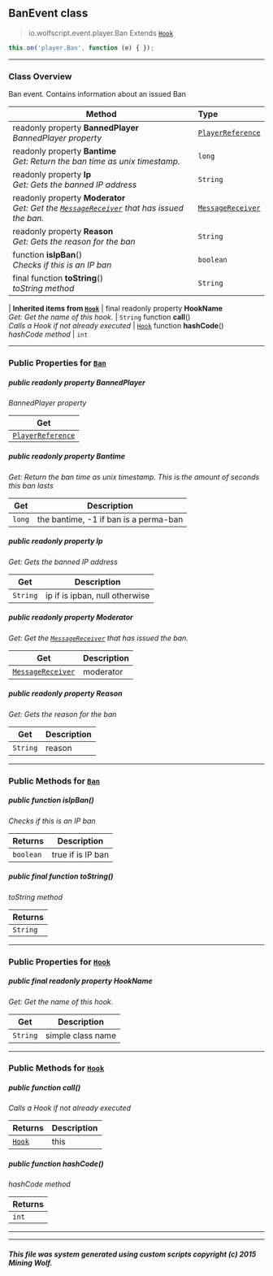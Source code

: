 ## BanEvent __class__

>io.wolfscript.event.player.Ban
>Extends [`Hook`](../../hook/Hook.md)
``` javascript
this.on('player.Ban', function (e) { });
```


---

### Class Overview

Ban event. Contains information about an issued Ban

Method | Type   
--- | :--- 
 readonly property __BannedPlayer__ <br> _BannedPlayer property_ | [`PlayerReference`](../../api/PlayerReference.md)
 readonly property __Bantime__ <br> _Get: Return the ban time as unix timestamp._ | `long`
 readonly property __Ip__ <br> _Get: Gets the banned IP address_ | `String`
 readonly property __Moderator__ <br> _Get: Get the [`MessageReceiver`](../../chat/MessageReceiver.md) that has issued the ban._ | [`MessageReceiver`](../../chat/MessageReceiver.md)
 readonly property __Reason__ <br> _Get: Gets the reason for the ban_ | `String`
 function __isIpBan__() <br> _Checks if this is an IP ban_ | `boolean`
final function __toString__() <br> _toString method_ | `String`
 |
__Inherited items from [`Hook`](../../hook/Hook.md)__ |
final readonly property __HookName__ <br> _Get: Get the name of this hook._ | `String`
 function __call__() <br> _Calls a Hook if not already executed_ | [`Hook`](../../hook/Hook.md)
 function __hashCode__() <br> _hashCode method_ | `int`





---


### Public Properties for [`Ban`](Ban.md)

##### <a id='bannedplayer'></a>public  readonly property __BannedPlayer__

_BannedPlayer property_

Get | 
--- | 
[`PlayerReference`](../../api/PlayerReference.md) |



##### <a id='bantime'></a>public  readonly property __Bantime__

_Get: Return the ban time as unix timestamp. This is the amount of seconds this ban lasts_

Get | Description
--- | --- 
`long` | the bantime, -1 if ban is a perma-ban



##### <a id='ip'></a>public  readonly property __Ip__

_Get: Gets the banned IP address_

Get | Description
--- | --- 
`String` | ip if is ipban, null otherwise



##### <a id='moderator'></a>public  readonly property __Moderator__

_Get: Get the [`MessageReceiver`](../../chat/MessageReceiver.md) that has issued the ban._

Get | Description
--- | --- 
[`MessageReceiver`](../../chat/MessageReceiver.md) | moderator



##### <a id='reason'></a>public  readonly property __Reason__

_Get: Gets the reason for the ban_

Get | Description
--- | --- 
`String` | reason



---

### Public Methods for [`Ban`](Ban.md)

##### <a id='isipban'></a>public  function __isIpBan__()

_Checks if this is an IP ban_

Returns | Description
--- | --- 
`boolean` | true if is IP ban


##### <a id='tostring'></a>public final function __toString__()

_toString method_

Returns | 
--- | 
`String` |


---

### Public Properties for [`Hook`](../../hook/Hook.md)

##### <a id='hookname'></a>public final readonly property __HookName__

_Get: Get the name of this hook._

Get | Description
--- | --- 
`String` | simple class name



---

### Public Methods for [`Hook`](../../hook/Hook.md)

##### <a id='call'></a>public  function __call__()

_Calls a Hook if not already executed_

Returns | Description
--- | --- 
[`Hook`](../../hook/Hook.md) | this


##### <a id='hashcode'></a>public  function __hashCode__()

_hashCode method_

Returns | 
--- | 
`int` |


---


---


##### This file was system generated using custom scripts copyright (c) 2015 Mining Wolf.
	

